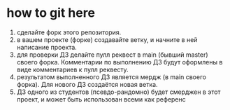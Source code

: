 # how to git here

1) сделайте форк этого репозитория.
2) в вашем проекте (форке) создавайте ветку, и начните в ней написание проекта.
3) для проверки ДЗ делайте пулл реквест в main (бывший master) своего форка.
Комментарии по выполнению ДЗ будут оформлены в виде комментариев к пулл реквесту.
4) результатом выполненного ДЗ является мердж (в main своего форка). Для нового ДЗ создаётся новая ветка.
5) ДЗ одного из студентов (псевдо-рандомно) будет смерджен в этот проект, и может быть использован всеми как референс

